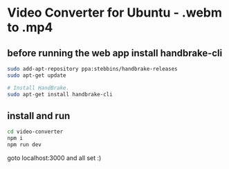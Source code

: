# Video Converter for Ubuntu - .webm to .mp4

## before running the web app install handbrake-cli

```bash
sudo add-apt-repository ppa:stebbins/handbrake-releases
sudo apt-get update

# Install HandBrake.
sudo apt-get install handbrake-cli
```

## install and run

```bash
cd video-converter
npm i
npm run dev
```

goto localhost:3000 and all set :)
